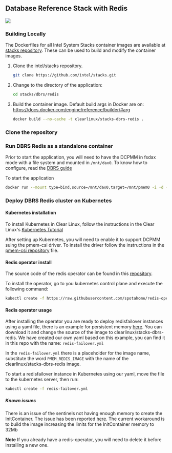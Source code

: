 ## Database Reference Stack with Redis

[![](https://images.microbadger.com/badges/image/clearlinux/stacks-dbrs-redis.svg)](http://microbadger.com/images/clearlinux/stacks-dbrs-redis "Get your own image badge on microbadger.com")

### Building Locally

The Dockerfiles for all Intel System Stacks container images are available at [stacks repository](https://github.com/intel/stacks). These can be used to build and modify the container images.

1. Clone the intel/stacks repository.

    ```bash
    git clone https://github.com/intel/stacks.git
    ```

2. Change to the directory of the application:

    ```bash
    cd stacks/dbrs/redis
    ```

3. Build the container image. Default build args in Docker are on: https://docs.docker.com/engine/reference/builder/#arg

    ```bash
    docker build --no-cache -t clearlinux/stacks-dbrs-redis .
    ```

### Clone the repository



### Run DBRS Redis as a standalone container

Prior to start the application, you will need to have the DCPMM in fsdax mode with a file system and mounted in `/mnt/dax0`. To know how to configure, read the [DBRS guide](https://docs.01.org/clearlinux/latest/guides/stacks/dbrs.html)

To start the application

```bash
docker run --mount type=bind,source=/mnt/dax0,target=/mnt/pmem0 -i -d --name pmem-redis ${DOCKER_IMAGE} --nvm-maxcapacity 200 --nvm-dir /mnt/pmem0 --nvm-threshold 64 --protected-mode no
```

### Deploy DBRS Redis cluster on Kubernetes

#### Kubernetes installation

To install Kubernetes in Clear Linux, follow the instructions in the Clear Linux's [Kubernetes Tutorial](https://docs.01.org/clearlinux/latest/tutorials/kubernetes.html)

After setting up Kubernetes, you will need to enable it to support DCPMM suing the pmem-csi driver. To install the driver follow the instructions in the [pmem-csi repository](https://github.com/intel/pmem-csi) file.

#### Redis operator install

The source code of the redis operator can be found in this [repository](https://github.com/spotahome/redis-operator).

To install the operator, go to you kubernetes control plane and execute the following command:

```bash
kubectl create -f https://raw.githubusercontent.com/spotahome/redis-operator/master/example/operator/all-redis-operator-resources.yaml
```

#### Redis operator usage

After installing the operator you are ready to deploy redisfailover instances using a yaml file, there is an example for persistent memory [here](https://github.com/spotahome/redis-operator/blob/master/example/redisfailover/pmem.yaml). You can download it and change the source of the image to clearlinux/stacks-dbrs-redis. We have created our own yaml based on this example, you can find it in this repo with the name: `redis-failover.yml`

In the `redis-failover.yml` there is a placeholder for the image name, substitute the word `PMEM_REDIS_IMAGE` with the name of the clearlinux/stacks-dbrs-redis image.

To start a redisfailover instance in Kubernetes using our yaml, move the file to the kubernetes server, then run:

```bash
kubectl create -f redis-failover.yml
```

##### Known issues

There is an issue of the sentinels not having enough memory to create the InitContainer. The issue has been reported [here](https://github.com/spotahome/redis-operator/issues/176). The current workaround is to build the image increasing the limits for the InitContainer memory to 32Mb

**Note**
If you already have a redis-operator, you will need to delete it before installing a new one.
